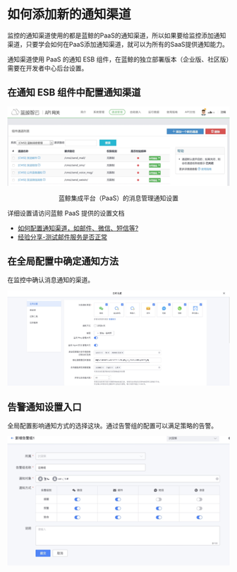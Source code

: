 # 如何添加新的通知渠道

监控的通知渠道使用的都是蓝鲸的PaaS的通知渠道，所以如果要给监控添加通知渠道，只要学会如何在PaaS添加通知渠道，就可以为所有的SaaS提供通知能力。

通知渠道使用 PaaS 的通知 ESB 组件，在蓝鲸的独立部署版本（企业版、社区版）需要在开发者中心后台设置。

## 在通知 ESB 组件中配置通知渠道

![-w2021](../media/15366583245319.jpg)
<center>蓝鲸集成平台（PaaS）的消息管理通知设置</center>

详细设置请访问蓝鲸 PaaS 提供的设置文档

- [如何配置通知渠道，如邮件、微信、短信等?](../../../PaaS平台/产品白皮书/场景案例/noticeWay.md)
- [经验分享-测试邮件服务是否正常](http://bk.tencent.com/s-mart/community/question/95#/)

## 在全局配置中确定通知方法

在监控中确认消息通知的渠道。

![](media/16616779138794.jpg)


## 告警通知设置入口

全局配置影响通知方式的选择这块。通过告警组的配置可以满足策略的告警。

![-w2021](media/15773279204886.jpg)



